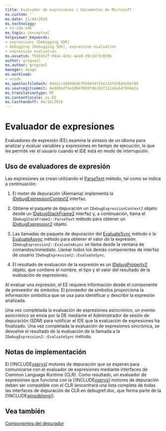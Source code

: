 ```yaml
---
title: Evaluador de expresiones | Documentos de Microsoft
ms.custom: ''
ms.date: 11/04/2016
ms.technology:
- vs-ide-sdk
ms.topic: conceptual
helpviewer_keywords:
- expressions [Debugging SDK]
- debugging [Debugging SDK], expression evaluation
- expression evaluation
ms.assetid: f9381b2f-99aa-426c-aea0-d9c15f3c859b
author: gregvanl
ms.author: gregvanl
manager: douge
ms.workload:
- vssdk
ms.openlocfilehash: 8dd2cc4409dbdb7650454715e133fd76dda5b780
ms.sourcegitcommit: 6a9d5bd75e50947659fd6c837111a6a547884e2a
ms.translationtype: MT
ms.contentlocale: es-ES
ms.lasthandoff: 04/16/2018
---
```

# <a name="expression-evaluator"></a>Evaluador de expresiones
Evaluadores de expresión (EE) examina la sintaxis de un idioma para analizar y evaluar variables y expresiones en tiempo de ejecución, lo que les permite ver el usuario cuando el IDE está en modo de interrupción.  
  
## <a name="using-expression-evaluators"></a>Uso de evaluadores de expresión  
 Las expresiones se crean utilizando el [ParseText](../../extensibility/debugger/reference/idebugexpressioncontext2-parsetext.md) método, tal como se indica a continuación:  
  
1.  El motor de depuración (Alemania) implementa la [IDebugExpressionContext2](../../extensibility/debugger/reference/idebugexpressioncontext2.md) interfaz.  
  
2.  Obtiene el paquete de depuración un `IDebugExpressionContext2` objeto desde un [IDebugStackFrame2](../../extensibility/debugger/reference/idebugstackframe2.md) interfaz y, a continuación, llama el `IDebugStackFrame2::ParseText` método para obtener un [IDebugExpression2](../../extensibility/debugger/reference/idebugexpression2.md) objeto.  
  
3.  Las llamadas de paquete de depuración del [EvaluateSync](../../extensibility/debugger/reference/idebugexpression2-evaluatesync.md) método o la [EvaluateAsync](../../extensibility/debugger/reference/idebugexpression2-evaluateasync.md) método para obtener el valor de la expresión. `IDebugExpression2::EvaluateAsync` se llama desde la ventana de comandos/inmediato. Llamar todos los demás componentes de interfaz de usuario `IDebugExpression2::EvaluateSync`.  
  
4.  El resultado de evaluación de la expresión es un [IDebugProperty2](../../extensibility/debugger/reference/idebugproperty2.md) objeto, que contiene el nombre, el tipo y el valor del resultado de la evaluación de expresiones.  
  
 Al evaluar una expresión, el EE requiere información desde el componente de proveedor de símbolos. El proveedor de símbolos proporciona la información simbólica que se usa para identificar y describir la expresión analizada.  
  
 Una vez completada la evaluación de expresiones asincrónico, un evento asincrónico se envía por la DE mediante el Administrador de sesión de depuración (SDM) para notificar el IDE que la evaluación de expresiones ha finalizado. Una vez completada la evaluación de expresiones sincrónica, se devuelve el resultado de la evaluación de la llamada a la `IDebugExpression2::EvaluateSync` método.  
  
## <a name="implementation-notes"></a>Notas de implementación  
 El [!INCLUDE[vsprvs](../../code-quality/includes/vsprvs_md.md)] motores de depuración que se esperan para comunicarse con el evaluador de expresiones mediante interfaces de Common Language Runtime (CLR). Como resultado, un evaluador de expresiones que funciona con la [!INCLUDE[vsprvs](../../code-quality/includes/vsprvs_md.md)] motores de depuración deben ser compatible con el CLR (encontrará una lista completa de todas las interfaces de depuración de CLR en debugref.doc, que forma parte de la [!INCLUDE[winsdklong](../../deployment/includes/winsdklong_md.md)]).  
  
## <a name="see-also"></a>Vea también  
 [Componentes del depurador](../../extensibility/debugger/debugger-components.md)